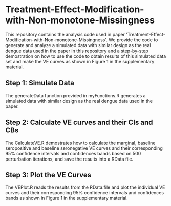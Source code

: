 # Treatment-Effect-Modification-with-Non-monotone-Missingness
This repository contains the analysis code used in paper 'Treatment-Effect-Modification-with-Non-monotone-Missingness'. We provide the code to generate and analyze a simulated data with similar design as the real dengue data used in the paper in this repository and a step-by-step demostration on how to use the code to obtain results of this simulated data set and make the VE curves as shown in Figure 1 in the supplementary material. 

## Step 1: Simulate Data
The generateData function provided in myFunctions.R generates a simulated data with similar design as the real dengue data used in the paper.

## Step 2: Calculate VE curves and their CIs and CBs
The CalculateVE.R demostrates how to calculate the marginal, baseline seropositive and baseline seronegative VE curves and their corresponding 95% confidence intervals and confidences bands based on 500 perturbation iterations, and save the results into a RData file. 

## Step 3: Plot the VE Curves
The VEPlot.R reads the results from the RData.file and plot the individual VE curves and their corresponding 95% confidence intervals and confidences bands as shown in Figure 1 in the supplementary material.
